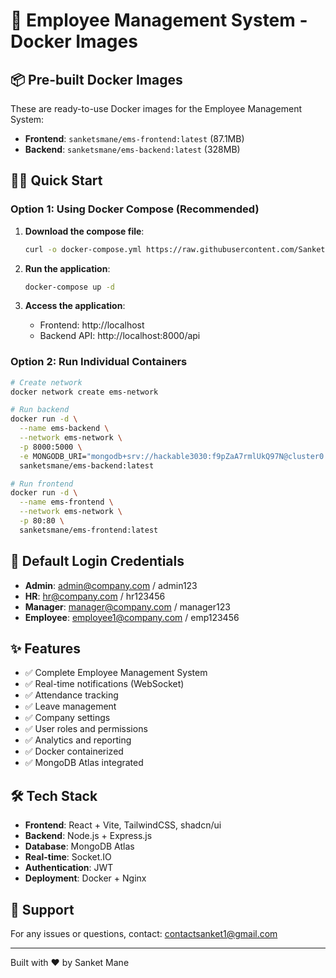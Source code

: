 # 🚀 Employee Management System - Docker Images

## 📦 Pre-built Docker Images

These are ready-to-use Docker images for the Employee Management System:

- **Frontend**: `sanketsmane/ems-frontend:latest` (87.1MB)
- **Backend**: `sanketsmane/ems-backend:latest` (328MB)

## 🏃‍♂️ Quick Start

### Option 1: Using Docker Compose (Recommended)

1. **Download the compose file**:
   ```bash
   curl -o docker-compose.yml https://raw.githubusercontent.com/SanketsMane/Employee-Management-System_React/main/docker-compose.share.yml
   ```

2. **Run the application**:
   ```bash
   docker-compose up -d
   ```

3. **Access the application**:
   - Frontend: http://localhost
   - Backend API: http://localhost:8000/api

### Option 2: Run Individual Containers

```bash
# Create network
docker network create ems-network

# Run backend
docker run -d \
  --name ems-backend \
  --network ems-network \
  -p 8000:5000 \
  -e MONGODB_URI="mongodb+srv://hackable3030:f9pZaA7rmlUkQ97N@cluster0.o6vez6l.mongodb.net/employee-management-system?retryWrites=true&w=majority&appName=Cluster0" \
  sanketsmane/ems-backend:latest

# Run frontend
docker run -d \
  --name ems-frontend \
  --network ems-network \
  -p 80:80 \
  sanketsmane/ems-frontend:latest
```

## 🔑 Default Login Credentials

- **Admin**: admin@company.com / admin123
- **HR**: hr@company.com / hr123456
- **Manager**: manager@company.com / manager123
- **Employee**: employee1@company.com / emp123456

## ✨ Features

- ✅ Complete Employee Management System
- ✅ Real-time notifications (WebSocket)
- ✅ Attendance tracking
- ✅ Leave management
- ✅ Company settings
- ✅ User roles and permissions
- ✅ Analytics and reporting
- ✅ Docker containerized
- ✅ MongoDB Atlas integrated

## 🛠️ Tech Stack

- **Frontend**: React + Vite, TailwindCSS, shadcn/ui
- **Backend**: Node.js + Express.js
- **Database**: MongoDB Atlas
- **Real-time**: Socket.IO
- **Authentication**: JWT
- **Deployment**: Docker + Nginx

## 📱 Support

For any issues or questions, contact: contactsanket1@gmail.com

---
Built with ❤️ by Sanket Mane